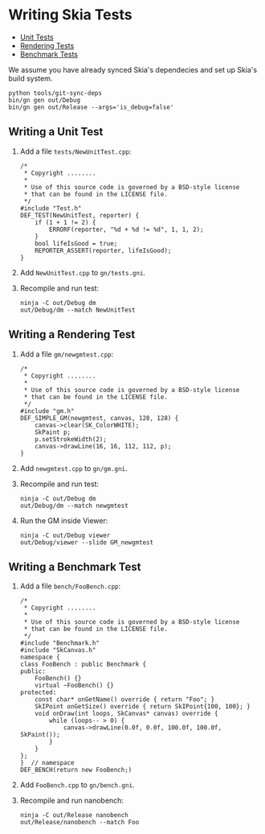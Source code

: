 Writing Skia Tests
==================

+   [Unit Tests](#test)
+   [Rendering Tests](#gm)
+   [Benchmark Tests](#bench)

We assume you have already synced Skia's dependecies and set up Skia's build system.

<!--?prettify lang=sh?-->

    python tools/git-sync-deps
    bin/gn gen out/Debug
    bin/gn gen out/Release --args='is_debug=false'

<span id="test"></span>

Writing a Unit Test
-------------------

1.  Add a file `tests/NewUnitTest.cpp`:

    <!--?prettify lang=cc?-->

        /*
         * Copyright ........
         *
         * Use of this source code is governed by a BSD-style license
         * that can be found in the LICENSE file.
         */
        #include "Test.h"
        DEF_TEST(NewUnitTest, reporter) {
            if (1 + 1 != 2) {
                ERRORF(reporter, "%d + %d != %d", 1, 1, 2);
            }
            bool lifeIsGood = true;
            REPORTER_ASSERT(reporter, lifeIsGood);
        }

2.  Add `NewUnitTest.cpp` to `gn/tests.gni`.

3.  Recompile and run test:

    <!--?prettify lang=sh?-->

        ninja -C out/Debug dm
        out/Debug/dm --match NewUnitTest

<span id="gm"></span>

Writing a Rendering Test
------------------------

1.  Add a file `gm/newgmtest.cpp`:

    <!--?prettify lang=cc?-->

        /*
         * Copyright ........
         *
         * Use of this source code is governed by a BSD-style license
         * that can be found in the LICENSE file.
         */
        #include "gm.h"
        DEF_SIMPLE_GM(newgmtest, canvas, 128, 128) {
            canvas->clear(SK_ColorWHITE);
            SkPaint p;
            p.setStrokeWidth(2);
            canvas->drawLine(16, 16, 112, 112, p);
        }

2.  Add `newgmtest.cpp` to `gn/gm.gni`.

3.  Recompile and run test:

    <!--?prettify lang=sh?-->

        ninja -C out/Debug dm
        out/Debug/dm --match newgmtest

4.  Run the GM inside Viewer:

    <!--?prettify lang=sh?-->

        ninja -C out/Debug viewer
        out/Debug/viewer --slide GM_newgmtest

<span id="bench"></span>

Writing a Benchmark Test
------------------------

1.  Add a file `bench/FooBench.cpp`:

    <!--?prettify lang=cc?-->

        /*
         * Copyright ........
         *
         * Use of this source code is governed by a BSD-style license
         * that can be found in the LICENSE file.
         */
        #include "Benchmark.h"
        #include "SkCanvas.h"
        namespace {
        class FooBench : public Benchmark {
        public:
            FooBench() {}
            virtual ~FooBench() {}
        protected:
            const char* onGetName() override { return "Foo"; }
            SkIPoint onGetSize() override { return SkIPoint{100, 100}; }
            void onDraw(int loops, SkCanvas* canvas) override {
                while (loops-- > 0) {
                    canvas->drawLine(0.0f, 0.0f, 100.0f, 100.0f, SkPaint());
                }
            }
        };
        }  // namespace
        DEF_BENCH(return new FooBench;)

2.  Add `FooBench.cpp` to `gn/bench.gni`.

3.  Recompile and run nanobench:

    <!--?prettify lang=sh?-->

        ninja -C out/Release nanobench
        out/Release/nanobench --match Foo
